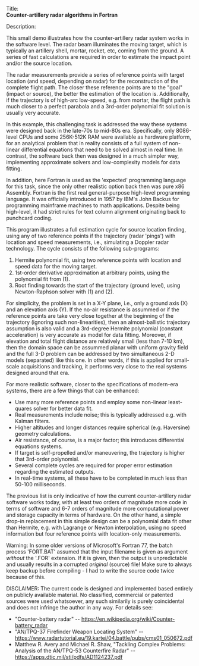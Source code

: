 Title:<br/>
<b>Counter-artillery radar algorithms in Fortran</b>

Description:<br/>
<p>This small demo illustrates how the counter-artillery radar system works in the software level. The radar beam illuminates the moving target, which is typically an artillery shell, mortar, rocket, etc, coming from the ground. A series of fast calculations are required in order to estimate the impact point and/or the source location. 

The radar measurements provide a series of reference points with target location (and speed, depending on radar) for the reconstruction of the complete flight path. The closer these reference points are to the "goal" (impact or source), the better the estimation of the location is. Additionally, if the trajectory is of high-arc low-speed, e.g. from mortar, the flight path is much closer to a perfect parabola and a 3rd-order polynomial fit solution is usually very accurate.

In this example, this challenging task is addressed the way these systems were designed back in the late-70s to mid-80s era. Specifically, only 8086-level CPUs and some 256K-512K RAM were available as hardware platform, for an analytical problem that in reality consists of a full system of non-linear differential equations that need to be solved almost in real time. In contrast, the software back then was designed in a much simpler way, implementing approximate solvers and low-complexity models for data fitting. 

In addition, here Fortran is used as the 'expected' programming language for this task, since the only other realistic option back then was pure x86 Assembly. Fortran is the first real general-purpose high-level programming language. It was officially introduced in 1957 by IBM's John Backus for programming mainframe machines to math applications. Despite being high-level, it had strict rules for text column alignment originating back to punchcard coding.

This program illustrates a full estimation cycle for source location finding, using any of two reference points if the trajectory (radar 'pings') with location and speed measurements, i.e., simulating a Doppler radar technology. The cycle consists of the following sub-programs:
1) Hermite polynomial fit, using two reference points with location and speed data for the moving target.
2) 1st-order derivative approximation at arbitrary points, using the polynomial fit from (1).
3) Root finding towards the start of the trajectory (ground level), using Newton-Raphson solver with (1) and (2).

For simplicity, the problem is set in a X-Y plane, i.e., only a ground axis (X) and an elevation axis (Y). If the no-air resistance is assummed or if the reference points are take very close together at the beginning of the trajectory (ignoring such non-linearities), then an almost-ballistic trajectory assumption is also valid and a 3rd-degree Hermite polynomial (constant acceleration) is very accurate as model for data fitting. Moreover, if elevation and total flight distance are relatively small (less than 7-10 km), then the domain space can be assummed planar with uniform gravity field and the full 3-D problem can be addressed by two simultaneous 2-D models (separated) like this one. In other words, if this is applied for small-scale acquisitions and tracking, it performs very close to the real systems designed around that era.

For more realistic software, closer to the specifications of modern-era systems, there are a few things that can be enhanced:
* Use many more reference points and employ some non-linear least-quares solver for better data fit.
* Real measurements include noise; this is typically addressed e.g. with Kalman filters.
* Higher altitudes and longer distances require spherical (e.g. Haversine) geometry calculations.
* Air resistance, of course, is a major factor; this introduces differential equations systems.
* If target is self-propelled and/or maneuvering, the trajectory is higher that 3rd-order polynomial.
* Several complete cycles are required for proper error estimation regarding the estimated outputs.
* In real-time systems, all these have to be completed in much less than 50-100 milliseconds.

The previous list is only indicative of how the current counter-artillery radar software works today, with at least two orders of magnitude more code in terms of software and 6-7 orders of magnitude more computational power and storage capacity in terms of hardware. On the other hand, a simple drop-in replacement in this simple design can be a polynomial data fit other than Hermite, e.g. with Lagrange or Newton interpolation, using no speed information but four reference points with location-only measurements.

Warning: In some older versions of Microsoft's Fortran 77, the batch process 'FORT.BAT' assumed that the input filename is given as argument *without* the '.FOR' extension. If it is given, then the output is unpredictable and usually results in a corrupted *original* (source) file! Make sure to always keep backup before compiling - I had to write the source code twice because of this.

DISCLAIMER: The current code is designed and implemented based entirely on publicly available material. No classified, commercial or patented sources were used whatsoever, any such similarily is purely coincidental and does not infringe the author in any way. For details see:
* "Counter-battery radar" -- https://en.wikipedia.org/wiki/Counter-battery_radar
* "AN/TPQ-37 Firefinder Weapon Locating System" -- https://www.radartutorial.eu/19.kartei/04.battle/pubs/cms01_050672.pdf
* Matthew R. Avery and Michael R. Shaw, "Tackling Complex Problems: Analysis of the AN/TPQ-53 Counterfire Radar" -- https://apps.dtic.mil/sti/pdfs/AD1124237.pdf
